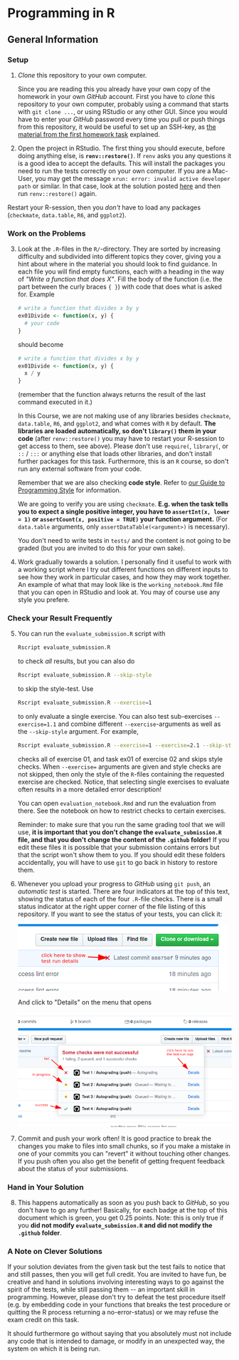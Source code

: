 # Programming in R

## General Information
 
### Setup

1. *Clone* this repository to your own computer.

   Since you are reading this you already have your own copy of the homework in your own *GitHub* account. First you have to *clone* this repository to your own computer, probably using a command that starts with `git clone ...`, or using RStudio or any other GUI. Since you would have to enter your *GitHub* password every time you pull or push things from this repository, it would be useful to set up an SSH-key, as [the material from the first homework task](https://github.com/PROGR-2021/01_git/#information-material) explained.
2. Open the project in RStudio. The first thing you should execute, before doing anything else, is **`renv::restore()`**. If `renv` asks you any questions it is a good idea to accept the defaults. This will install the packages you need to run the tests correctly on your own computer. If you are a Mac-User, you may get the message `xrun: error: invalid active developer path` or similar. In that case, look at the solution posted [here](https://apple.stackexchange.com/questions/254380/why-am-i-getting-an-invalid-active-developer-path-when-attempting-to-use-git-a) and then run `renv::restore()` again.

  Restart your R-session, then you *don't* have to load any packages (`checkmate`, `data.table`, `R6`, and `ggplot2`).


### Work on the Problems

3. Look at the `.R`-files in the `R/`-directory. They are sorted by increasing difficulty and subdivided into different topics they cover, giving you a hint about where in the material you should look to find guidance. In each file you will find empty functions, each with a heading in the way of *"Write a function that does X"*. Fill the body of the function (i.e. the part between the curly braces `{ }`) with code that does what is asked for. Example

     ```r
     # write a function that divides x by y
     ex01Divide <- function(x, y) {
       # your code
     }
     ```

    should become

    ```r
    # write a function that divides x by y
    ex01Divide <- function(x, y) {
      x / y
    }
    ```

    (remember that the function always returns the result of the last command executed in it.)

    In this Course, we are not making use of any libraries besides `checkmate`, `data.table`, `R6`, and `ggplot2`, and what comes with `R` by default. **The libraries are loaded automatically, so don't `library()` them in your code** (after `renv::restore()` you may have to restart your R-session to get access to them, see above). Please don't use `require(`, `library(`, or `::` / `:::` or anything else that loads other libraries, and don't install further packages for this task. Furthermore, this is an `R` course, so don't run any external software from your code.

    Remember that we are also checking **code style**. Refer to [our Guide to Programming Style](ProgR_00_Programming_Style.pdf) for information.
	
	We are going to verify you are using `checkmate`. **E.g. when the task tells you to expect a single positive integer, you have to `assertInt(x, lower = 1)` or `assertCount(x, positive = TRUE)` your function argument.** (For `data.table` arguments, only `assertDataTable(<argument>)` is necessary).

    You don't need to write tests in `tests/` and the content is not going to be graded (but you are invited to do this for your own sake).

4. Work gradually towards a solution. I personally find it useful to work with a working script where I try out different functions on different inputs to see how they work in particular cases, and how they may work together. An example of what that may look like is the `working_notebook.Rmd` file that you can open in RStudio and look at. You may of course use any style you prefere.

### Check your Result Frequently

5. You can run the `evaluate_submission.R` script with

    ```sh
    Rscript evaluate_submission.R
    ```

    to check *all* results, but you can also do

    ```sh
    Rscript evaluate_submission.R --skip-style
    ```

    to skip the style-test. Use

    ```sh
    Rscript evaluate_submission.R --exercise=1
    ```

    to only evaluate a single exercise. You can also test sub-exercises `--exercise=1.1` and combine different `--exercise`-arguments as well as the `--skip-style` argument. For example,

    ```sh
    Rscript evaluate_submission.R --exercise=1 --exercise=2.1 --skip-style
    ```

    checks all of exercise 01, and task ex01 of exercise 02 and skips style checks. When `--exercise=` arguments are given and style checks are not skipped, then only the style of the `R`-files containing the requested exercise are checked. Notice, that selecting single exercises to evaluate often results in a more detailed error description!

    You can open `evaluation_notebook.Rmd` and run the evaluation from there. See the notebook on how to restrict checks to certain exercises.

    Reminder: to make sure that you run the same grading tool that we will use, **it is important that you don't change the `evaluate_submission.R` file, and that you don't change the content of the `.github` folder!** If you edit these files it is possible that your submission contains errors but that the script won't show them to you. If you should edit these folders accidentally, you will have to use `git` to go back in history to restore them.

6. Whenever you upload your progress to *GitHub* using `git push`, an *automatic test* is started. There are four indicators at the top of this text, showing the status of each of the four `.R`-file checks. There is a small status indicator at the right upper corner of the file listing of this repository. If you want to see the status of your tests, you can click it:

    ![click the status indicator at the top of the file listing](test_click.png)
	
	And click to "Details" on the menu that opens
	
    ![This opens a menu from which you can go to the details of individual tests](test_details.png)	

7. Commit and push your work often! It is good practice to break the changes you make to files into small chunks, so if you make a mistake in one of your commits you can "revert" it without touching other changes. If you push often you also get the benefit of getting frequent feedback about the status of your submissions.

### Hand in Your Solution

8. This happens automatically as soon as you push back to *GitHub*, so you don't have to go any further! Basically, for each badge at the top of this document which is green, you get 0.25 points. Note: this is only true if you **did not modify `evaluate_submission.R` and did not modify the `.github` folder**. 

### A Note on Clever Solutions

If your solution deviates from the given task but the test fails to notice that and still passes, then you will get full credit. You are invited to have fun, be creative and hand in solutions involving interesting ways to go against the spirit of the tests, while still passing them -- an important skill in programming. However, please don't try to defeat the test procedure itself (e.g. by embedding code in your functions that breaks the test procedure or quitting the R process returning a no-error-status) or we may refuse the exam credit on this task. 

It should furthermore go without saying that you absolutely must not include any code that is intended to damage, or modify in an unexpected way, the system on which it is being run.
